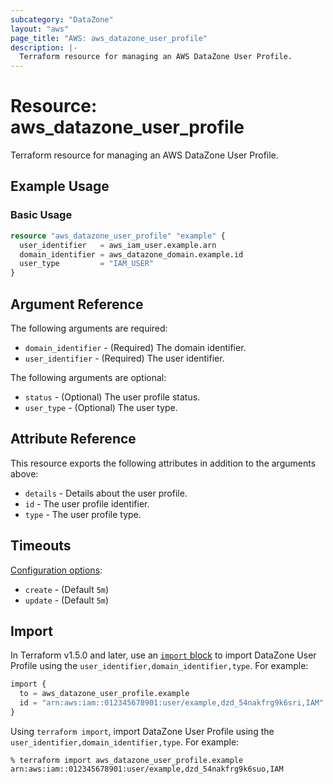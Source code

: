 ```yaml
---
subcategory: "DataZone"
layout: "aws"
page_title: "AWS: aws_datazone_user_profile"
description: |-
  Terraform resource for managing an AWS DataZone User Profile.
---
```


# Resource: aws_datazone_user_profile

Terraform resource for managing an AWS DataZone User Profile.

## Example Usage

### Basic Usage

```terraform
resource "aws_datazone_user_profile" "example" {
  user_identifier   = aws_iam_user.example.arn
  domain_identifier = aws_datazone_domain.example.id
  user_type         = "IAM_USER"
}
```

## Argument Reference

The following arguments are required:

* `domain_identifier` - (Required) The domain identifier.
* `user_identifier` - (Required) The user identifier.

The following arguments are optional:

* `status` - (Optional) The user profile status.
* `user_type` - (Optional) The user type.

## Attribute Reference

This resource exports the following attributes in addition to the arguments above:

* `details` - Details about the user profile.
* `id` - The user profile identifier.
* `type` - The user profile type.

## Timeouts

[Configuration options](https://developer.hashicorp.com/terraform/language/resources/syntax#operation-timeouts):

* `create` - (Default `5m`)
* `update` - (Default `5m`)

## Import

In Terraform v1.5.0 and later, use an [`import` block](https://developer.hashicorp.com/terraform/language/import) to import DataZone User Profile using the `user_identifier,domain_identifier,type`. For example:

```terraform
import {
  to = aws_datazone_user_profile.example
  id = "arn:aws:iam::012345678901:user/example,dzd_54nakfrg9k6sri,IAM"
}
```

Using `terraform import`, import DataZone User Profile using the `user_identifier,domain_identifier,type`. For example:

```console
% terraform import aws_datazone_user_profile.example arn:aws:iam::012345678901:user/example,dzd_54nakfrg9k6suo,IAM
```
